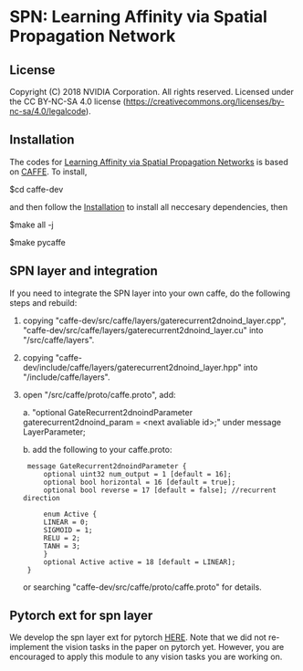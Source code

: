 
# SPN: Learning Affinity via Spatial Propagation Network

## License

Copyright (C) 2018 NVIDIA Corporation.  All rights reserved.
Licensed under the CC BY-NC-SA 4.0 license (https://creativecommons.org/licenses/by-nc-sa/4.0/legalcode). 


## Installation

The codes for [Learning Affinity via Spatial Propagation Networks](https://papers.nips.cc/paper/6750-learning-affinity-via-spatial-propagation-networks.pdf) is based on [CAFFE](http://caffe.berkeleyvision.org/). To install, 

$cd caffe-dev 

and then follow the [Installation](http://caffe.berkeleyvision.org/installation.html) to install all neccesary dependencies, then 

$make all -j

$make pycaffe


## SPN layer and integration

If you need to integrate the SPN layer into your own caffe, do the following steps and rebuild:

1. copying "caffe-dev/src/caffe/layers/gaterecurrent2dnoind_layer.cpp", "caffe-dev/src/caffe/layers/gaterecurrent2dnoind_layer.cu" into "<your caffe root>/src/caffe/layers".

2. copying "caffe-dev/include/caffe/layers/gaterecurrent2dnoind_layer.hpp" into "<your caffe root>/include/caffe/layers".

3. open "<your caffe root>/src/caffe/proto/caffe.proto", add:

	a. "optional GateRecurrent2dnoindParameter gaterecurrent2dnoind_param = \<next avaliable id\>;" under message LayerParameter;
	
    b. add the following to your caffe.proto:
    
    	message GateRecurrent2dnoindParameter {
            optional uint32 num_output = 1 [default = 16]; 
            optional bool horizontal = 16 [default = true];
            optional bool reverse = 17 [default = false]; //recurrent direction

            enum Active {
            LINEAR = 0; 
            SIGMOID = 1; 
            RELU = 2; 
            TANH = 3; 
            }    
            optional Active active = 18 [default = LINEAR];
        }
    or searching "caffe-dev/src/caffe/proto/caffe.proto" for details.

## Pytorch ext for spn layer

We develop the spn layer ext for pytorch [HERE](https://github.com/Liusifei/pytorch_spn.git). Note that we did not re-implement the vision tasks in the paper on pytorch yet. However, you are encouraged to apply this module to any vision tasks you are working on.
